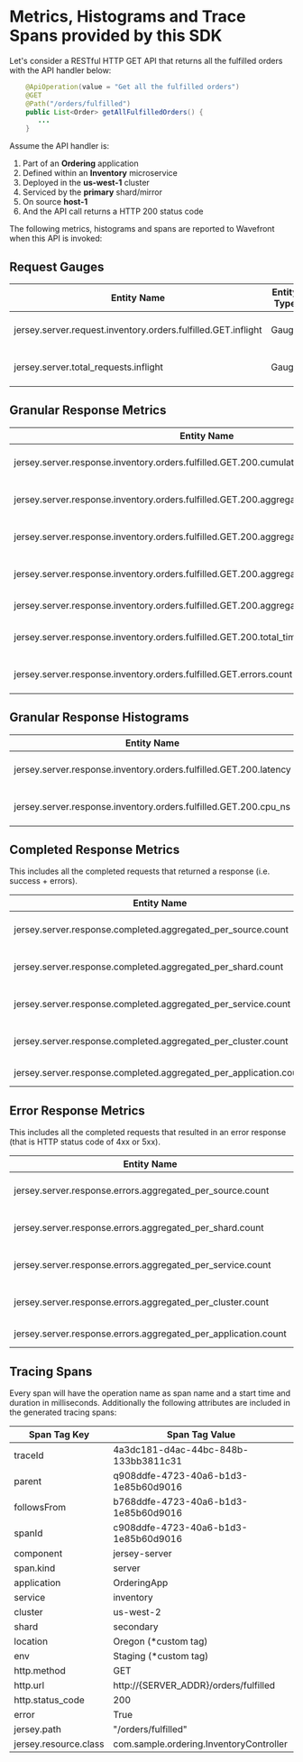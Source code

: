 # Metrics, Histograms and Trace Spans provided by this SDK

Let's consider a RESTful HTTP GET API that returns all the fulfilled orders with the API handler below:

```java
    @ApiOperation(value = "Get all the fulfilled orders")
    @GET
    @Path("/orders/fulfilled")
    public List<Order> getAllFulfilledOrders() {
       ...
    }
```

Assume the API handler is:
1. Part of an **Ordering** application
2. Defined within an **Inventory** microservice
3. Deployed in the **us-west-1** cluster
4. Serviced by the **primary** shard/mirror
5. On source **host-1**
6. And the API call returns a HTTP 200 status code

The following metrics, histograms and spans are reported to Wavefront when this API is invoked:

## Request Gauges
|Entity Name| Entity Type|source|application|cluster|service|shard|jersey.resource.class|jersey.resource.method|
| ------------- |:-------------:| -----:|-----:|-----:|-----:|-----:|-----:|-----:|
|jersey.server.request.inventory.orders.fulfilled.GET.inflight|Gauge|host-1|Ordering|us-west-1|Inventory|primary|com.ordering.InventoryWebResource|getAllFulfilledOrders|
|jersey.server.total_requests.inflight|Gauge|host-1|Ordering|us-west-1|Inventory|primary|n/a|n/a|

## Granular Response Metrics
|Entity Name| Entity Type|source|application|cluster|service|shard|jersey.resource.class|jersey.resource.method|
| ------------- |:-------------:| -----:|-----:|-----:|-----:|-----:|-----:|-----:|
|jersey.server.response.inventory.orders.fulfilled.GET.200.cumulative.count|Counter|host-1|Ordering|us-west-1|Inventory|primary|com.ordering.InventoryWebResource|getAllFulfilledOrders|
|jersey.server.response.inventory.orders.fulfilled.GET.200.aggregated_per_shard.count|DeltaCounter|wavefront-provided|Ordering|us-west-1|Inventory|primary|com.ordering.InventoryWebResource|getAllFulfilledOrders|
|jersey.server.response.inventory.orders.fulfilled.GET.200.aggregated_per_service.count|DeltaCounter|wavefront-provided|Ordering|us-west-1|Inventory|n/a|com.ordering.InventoryWebResource|getAllFulfilledOrders|
|jersey.server.response.inventory.orders.fulfilled.GET.200.aggregated_per_cluster.count|DeltaCounter|wavefront-provided|Ordering|us-west-1|n/a|n/a|com.ordering.InventoryWebResource|getAllFulfilledOrders|
|jersey.server.response.inventory.orders.fulfilled.GET.200.aggregated_per_appliation.count|DeltaCounter|wavefront-provided|Ordering|n/a|n/a|n/a|com.ordering.InventoryWebResource|getAllFulfilledOrders|
|jersey.server.response.inventory.orders.fulfilled.GET.200.total_time.count|Counter|host-1|Ordering|us-west-1|Inventory|primary|com.ordering.InventoryWebResource|getAllFulfilledOrders|
|jersey.server.response.inventory.orders.fulfilled.GET.errors.count|Counter|host-1|Ordering|us-west-1|Inventory|primary|com.ordering.InventoryWebResource|getAllFulfilledOrders|

## Granular Response Histograms
|Entity Name| Entity Type|source|application|cluster|service|shard|jersey.resource.class|jersey.resource.method|
| ------------- |:-------------:| -----:|-----:|-----:|-----:|-----:|-----:|-----:|
|jersey.server.response.inventory.orders.fulfilled.GET.200.latency|WavefrontHistogram|host-1|Ordering|us-west-1|Inventory|primary|com.ordering.InventoryWebResource|getAllFulfilledOrders|
|jersey.server.response.inventory.orders.fulfilled.GET.200.cpu_ns|WavefrontHistogram|host-1|Ordering|us-west-1|Inventory|primary|com.ordering.InventoryWebResource|getAllFulfilledOrders|

## Completed Response Metrics
This includes all the completed requests that returned a response (i.e. success + errors).

|Entity Name| Entity Type|source|application|cluster|service|shard|
| ------------- |:-------------:| -----:|-----:|-----:|-----:|-----:|
|jersey.server.response.completed.aggregated_per_source.count|Counter|host-1|Ordering|us-west-1|Inventory|primary|
|jersey.server.response.completed.aggregated_per_shard.count|DeltaCounter|wavefont-provided|Ordering|us-west-1|Inventory|primary|
|jersey.server.response.completed.aggregated_per_service.count|DeltaCounter|wavefont-provided|Ordering|us-west-1|Inventory|n/a|
|jersey.server.response.completed.aggregated_per_cluster.count|DeltaCounter|wavefont-provided|Ordering|us-west-1|n/a|n/a|
|jersey.server.response.completed.aggregated_per_application.count|DeltaCounter|wavefont-provided|Ordering|n/a|n/a|n/a|

## Error Response Metrics
This includes all the completed requests that resulted in an error response (that is HTTP status code of 4xx or 5xx).

|Entity Name| Entity Type|source|application|cluster|service|shard|
| ------------- |:-------------:| -----:|-----:|-----:|-----:|-----:|
|jersey.server.response.errors.aggregated_per_source.count|Counter|host-1|Ordering|us-west-1|Inventory|primary|
|jersey.server.response.errors.aggregated_per_shard.count|DeltaCounter|wavefont-provided|Ordering|us-west-1|Inventory|primary|
|jersey.server.response.errors.aggregated_per_service.count|DeltaCounter|wavefont-provided|Ordering|us-west-1|Inventory|n/a|
|jersey.server.response.errors.aggregated_per_cluster.count|DeltaCounter|wavefont-provided|Ordering|us-west-1|n/a|n/a|
|jersey.server.response.errors.aggregated_per_application.count|DeltaCounter|wavefont-provided|Ordering|n/a|n/a|n/a|

## Tracing Spans

Every span will have the operation name as span name and a start time and duration in milliseconds. Additionally the following attributes are included in the generated tracing spans:

| Span Tag Key          | Span Tag Value                         |
| --------------------- | -------------------------------------- |
| traceId               | 4a3dc181-d4ac-44bc-848b-133bb3811c31   |
| parent                | q908ddfe-4723-40a6-b1d3-1e85b60d9016   |
| followsFrom           | b768ddfe-4723-40a6-b1d3-1e85b60d9016   |
| spanId                | c908ddfe-4723-40a6-b1d3-1e85b60d9016   |
| component             | jersey-server                          |
| span.kind             | server                                 |
| application           | OrderingApp                            |
| service               | inventory                              |
| cluster               | us-west-2                              |
| shard                 | secondary                              |
| location              | Oregon (*custom tag)                   |
| env                   | Staging (*custom tag)                  |
| http.method           | GET                                    |
| http.url              | http://{SERVER_ADDR}/orders/fulfilled  |
| http.status_code      | 200                                    |
| error                 | True                                   |
| jersey.path           | "/orders/fulfilled"                    |
| jersey.resource.class | com.sample.ordering.InventoryController |
